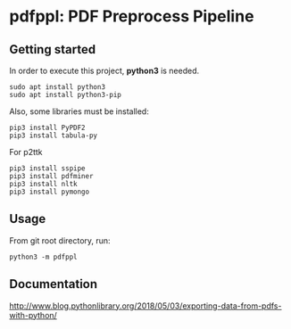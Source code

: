 # pdfppl: PDF Preprocess Pipeline

## Getting started

In order to execute this project, **python3** is needed.
```
sudo apt install python3
sudo apt install python3-pip
```
Also, some libraries must be installed:

```
pip3 install PyPDF2
pip3 install tabula-py
```
For p2ttk
```
pip3 install sspipe
pip3 install pdfminer
pip3 install nltk
pip3 install pymongo
```

## Usage

From git root directory, run:
```
python3 -m pdfppl
```

## Documentation
http://www.blog.pythonlibrary.org/2018/05/03/exporting-data-from-pdfs-with-python/
